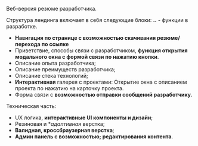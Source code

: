 Веб-версия резюме разработчика.

Структура лендинга включает в себя следующие блоки:
**..** - функции в разработке.

- **Навигация по странице с возможностью скачивания резюме/перехода по ссылке**
- Приветствие, способы связи с разработчиком, **функция открытия модального окна с формой связи по нажатию кнопки**.
- Описание опыта разработчика;
- Описание преимуществ разработчика;
- Описание стека технологий;
- **Интерактивная** галерея с проектами: Открытие окна с описанием проекта по нажатию на карточку проекта.
- Форма связи с **возможностью отправки сообщений разработчику**.

Техническая часть:
- UX логика, **интерактивные UI компоненты и дизайн**;
- Резиновая и **адаптивная* верстка;
- **Валидная, кроссбраузерная верстка**;
- **Админ панель с возможностью; редактирования контента**.
